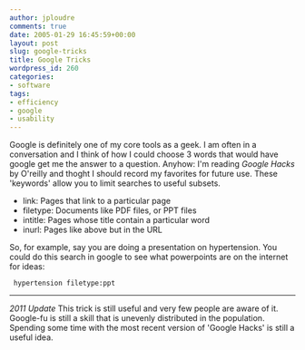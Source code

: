 ```yaml
---
author: jploudre
comments: true
date: 2005-01-29 16:45:59+00:00
layout: post
slug: google-tricks
title: Google Tricks
wordpress_id: 260
categories:
- software
tags:
- efficiency
- google
- usability
---
```


Google is definitely one of my core tools as a geek. I am often in a conversation and I think of how I could choose 3 words that would  have google get me the answer to a question. Anyhow: I'm reading *Google Hacks* by O'reilly and thoght I should record my favorites for future use. These 'keywords' allow you to limit searches to useful subsets.

* link: Pages that link to a particular page
* filetype: Documents like PDF files, or PPT files
* intitle: Pages whose title contain a particular word
* inurl: Pages like above but in the URL

So, for example, say you are doing a presentation on hypertension. You could do this search in google to see what powerpoints are on the internet for ideas:

     hypertension filetype:ppt

-----
*2011 Update* This trick is still useful and very few people are aware of it. Google-fu is still a skill that is unevenly distributed in the population. Spending some time with the most recent version of 'Google Hacks' is still a useful idea.
